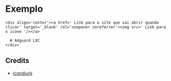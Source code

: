 # Exemplo
```
<div align='center'><a href=' Link para o site que vai abrir quando clicar' target='_blank' rel='noopener noreferrer'><img src=' Link para o icone '/></a>

  # Adguard LXC
</div>
```

## Credits
- [iconduck](https://iconduck.com/)